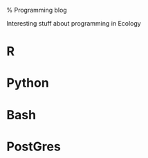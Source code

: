 % Programming blog

Interesting stuff about programming in Ecology

# R

# Python

# Bash

# PostGres

